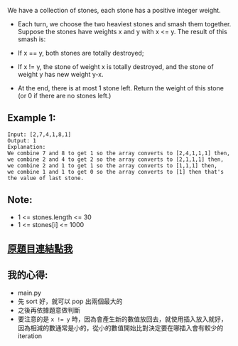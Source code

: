 We have a collection of stones, each stone has a positive integer weight.

* Each turn, we choose the two heaviest stones and smash them together.  Suppose the stones have weights x and y with x <= y.  The result of this smash is:

* If x == y, both stones are totally destroyed;
* If x != y, the stone of weight x is totally destroyed, and the stone of weight y has new weight y-x.
* At the end, there is at most 1 stone left.  Return the weight of this stone (or 0 if there are no stones left.)

 

## Example 1:

	Input: [2,7,4,1,8,1]
	Output: 1
	Explanation: 
	We combine 7 and 8 to get 1 so the array converts to [2,4,1,1,1] then,
	we combine 2 and 4 to get 2 so the array converts to [2,1,1,1] then,
	we combine 2 and 1 to get 1 so the array converts to [1,1,1] then,
	we combine 1 and 1 to get 0 so the array converts to [1] then that's the value of last stone.
 

## Note:

* 1 <= stones.length <= 30
* 1 <= stones[i] <= 1000

## [原題目連結點我](https://leetcode.com/problems/last-stone-weight/)
	
## 我的心得:
* main.py
* 先 sort 好，就可以 pop 出兩個最大的
* 之後再依據題意做判斷
* 要注意的是 `x != y` 時，因為會產生新的數值放回去，就使用插入放入就好，因為相減的數通常是小的，從小的數值開始比對決定要在哪插入會有較少的 iteration